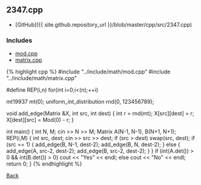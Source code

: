 ## 2347.cpp

- [GitHub]({{ site.github.repository_url }}/blob/master/cpp/src/2347.cpp)

### Includes

- [mod.cpp](../include/math/mod)
- [matrix.cpp](../include/math/matrix)

{% highlight cpp %}
#include "../include/math/mod.cpp"
#include "../include/math/matrix.cpp"

#define REP(i,n) for(int i=0;i<(n);++i)

mt19937 mt(0);
uniform_int_distribution<int> rnd(0, 123456789);
 
void add_edge(Matrix<Mod> &X, int src, int dest) {
  int r = rnd(mt);
  X[src][dest] = r;
  X[dest][src] = Mod(0) - r;
}
 
int main() {
  int N, M;
  cin >> N >> M;
  Matrix<Mod> A(N-1, N-1), B(N+1, N+1);
  REP(i,M) {
    int src, dest;
    cin >> src >> dest;
    if (src > dest) swap(src, dest);
    if (src == 1) {
      add_edge(B, N-1, dest-2);
      add_edge(B, N, dest-2);
    }
    else {
      add_edge(A, src-2, dest-2);
      add_edge(B, src-2, dest-2);
    }
  }
  if (int(A.det()) > 0 && int(B.det()) > 0) cout << "Yes" << endl;
  else cout << "No" << endl;
  return 0;
}
{% endhighlight %}

[Back](..)
